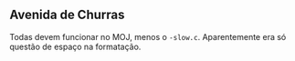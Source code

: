 ## Avenida de Churras

Todas devem funcionar no MOJ, menos o `-slow.c`. Aparentemente
era só questão de espaço na formatação.